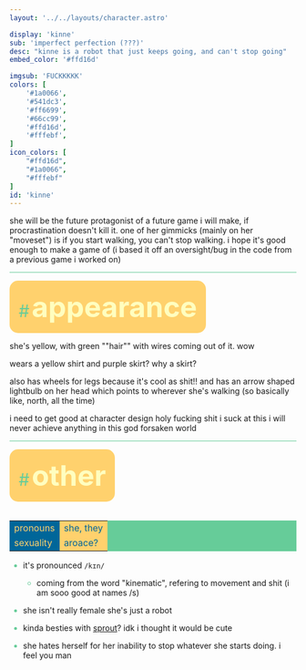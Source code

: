 ```yaml
---
layout: '../../layouts/character.astro'

display: 'kinne'
sub: 'imperfect perfection (???)'
desc: "kinne is a robot that just keeps going, and can't stop going"
embed_color: '#ffd16d'

imgsub: 'FUCKKKKK'
colors: [
    '#1a0066',
    '#541dc3',
    '#ff6699',
    '#66cc99',
    '#ffd16d',
    '#fffebf',
]
icon_colors: [
    "#ffd16d",
    "#1a0066",
    "#fffebf"
]
id: 'kinne'
---
```

<style>
    :root {
        --header-color: #003;
        --header-logo-color-1: #fffebf;
        --header-logo-color-2: #6c9;

        --col-bright: #fffebf;
        --col-light: #6c9;
        --col-main: #ffd16d;
        --col-dim: #541dc3;
        --col-dark: #069;

        --col-bg: #036;
        --col-char-bg: #90f;

        --col-link: #6c9;
        --col-link-hover: #ffd16d
    }

    i {
        text-decoration: italic;
        color: var(--col-dim);
    }

    .white {
        color: var(--col-bright);
        background-color: var(--col-dark);
        padding: 3px;
        border-radius: 5px;
    }

    .black {
        color: var(--col-dark);
        background-color: var(--col-bright);
        padding: 3px;
        border-radius: 5px;
    }

    li::marker {
        color: var(--col-light);  
    }

    table, hr {
        background-color: var(--col-light);
        color: var(--col-bright);
    }

    td {
        background-color: var(--col-main);
        color: var(--col-dark);
    }

    td.name {
        background-color: var(--col-dark);
        color: var(--col-main);
        box-shadow: unset;
        align-content: start;
    }

    button {
        --col: #541dc3;
        --col-shadow: #1a0066;
    }

</style>

she will be the future protagonist of a future game i will make, if procrastination doesn't kill it. one of her gimmicks (mainly on her "moveset") is if you start walking, you can't stop walking.
i hope it's good enough to make a game of (i based it off an oversight/bug in the code from a previous game i worked on)

<hr>
<section id="appearance" style="text-align: left">

<div style="background-color: var(--col-main); padding: 16px; border-radius: 15px; width: fit-content;">
<a style="text-decoration: none;" href="#appearance">
<span style="font-size: 30px; color: var(--col-light)">#</span>
<span style="font-weight: bolder; font-size: 50px; margin: 0; margin-top: 30px; color: var(--col-bright)">
appearance
</span>
</a>
</div>

she's yellow, with green ""hair"" with wires coming out of it. wow

wears a yellow shirt and purple skirt? why a skirt?

also has wheels for legs because it's cool as shit!! and has an arrow shaped lightbulb on her head which points to wherever she's walking (so basically like, north, all the time)

i need to get good at character design holy fucking shit i suck at this i will never achieve anything in this god forsaken world

</section>

<hr>
<section id="other" style="text-align: left">

<div style="background-color: var(--col-main); padding: 16px; border-radius: 15px; width: fit-content;">
<a style="text-decoration: none;" href="#other">
<span style="font-size: 30px; color: var(--col-light)">#</span>
<span style="font-weight: bolder; font-size: 50px; margin: 0; margin-top: 30px; color: var(--col-bright)">
other
</span>
</a>
</div>

<br>
<table>

<tr>
    <td class="name">pronouns</td>
    <td>she, they</td>
</tr>

<tr>
    <td class="name">sexuality</td>
    <td>aroace?</td>
</tr>

</table>

- it's pronounced <code>/kɪn/</code>
    - coming from the word "kinematic", refering to movement and shit (i am sooo good at names /s)

- she isn't really female she's just a robot

- kinda besties with [sprout](/characters/sprout)? idk i thought it would be cute

- she hates herself for her inability to stop whatever she starts doing. i feel you man

</section>